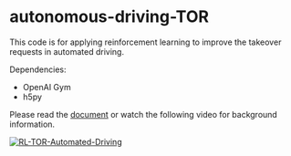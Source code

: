# autonomous-driving-TOR

This code is for applying reinforcement learning to improve the takeover requests in automated driving.

Dependencies:
- OpenAI Gym 
- h5py 

Please read the [document](doc/take-over-request-rl.pdf) or watch the following video for background information.

[![RL-TOR-Automated-Driving](https://img.youtube.com/vi/wOR_Y-YX9oQ/0.jpg)](https://www.youtube.com/watch?v=wOR_Y-YX9oQ)
